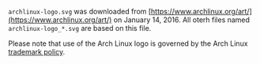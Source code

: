 `archlinux-logo.svg` was downloaded from [https://www.archlinux.org/art/](https://www.archlinux.org/art/) on January 14, 2016. All oterh files
named `archlinux-logo_*.svg` are based on this file.

Please note that use of the Arch Linux logo is governed by the Arch Linux 
[trademark policy](https://wiki.archlinux.org/index.php/DeveloperWiki:TrademarkPolicy).